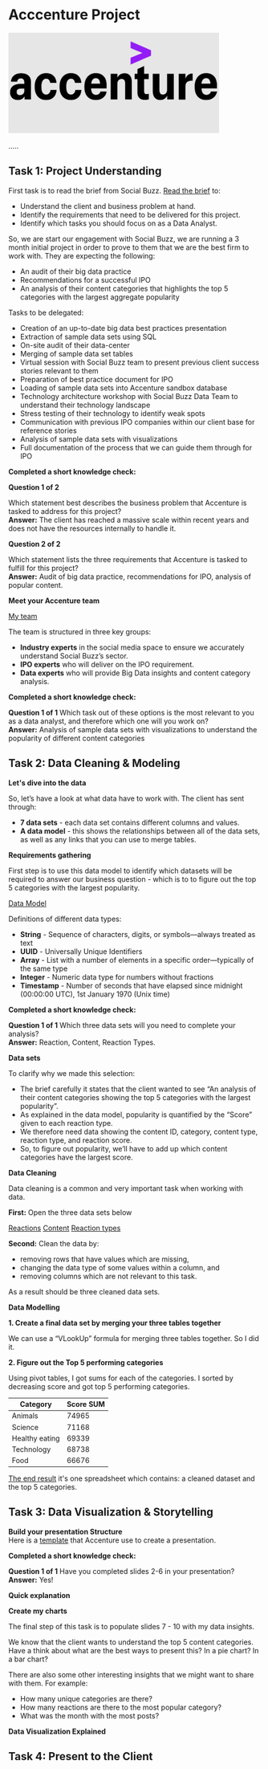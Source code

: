 # Acccenture Project

<img src="https://github.com/MaksymYakushev/Acccenture-Data-Analysis-Report/blob/main/Data/logo.png" width="420" height="200">

.....

## Task 1:  Project Understanding

First task is to read the brief from Social Buzz. [Read the brief](https://github.com/MaksymYakushev/Acccenture-Data-Analysis-Report/blob/main/Task1/Data_Analytics%20Client%20Brief.pdf) to:
- Understand the client and business problem at hand.
- Identify the requirements that need to be delivered for this project.
- Identify which tasks you should focus on as a Data Analyst.

So, we are start our engagement with Social Buzz, we are running a 3 month initial project in order
to prove to them that we are the best firm to work with. They are expecting the following:
- An audit of their big data practice
- Recommendations for a successful IPO
- An analysis of their content categories that highlights the top 5 categories with the
largest aggregate popularity

Tasks to be delegated:
- Creation of an up-to-date big data best practices presentation
- Extraction of sample data sets using SQL
- On-site audit of their data-center
- Merging of sample data set tables
- Virtual session with Social Buzz team to present previous client success stories relevant
to them
- Preparation of best practice document for IPO
- Loading of sample data sets into Accenture sandbox database
- Technology architecture workshop with Social Buzz Data Team to understand their
technology landscape
- Stress testing of their technology to identify weak spots
- Communication with previous IPO companies within our client base for reference stories
- Analysis of sample data sets with visualizations
- Full documentation of the process that we can guide them through for IPO

**Completed a short knowledge check:**

**Question 1 of 2**

Which statement best describes the business problem that Accenture is tasked to address for this project?   
**Answer:** The client has reached a massive scale within recent years and does not have the resources internally to handle it.

**Question 2 of 2**

Which statement lists the three requirements that Accenture is tasked to fulfill for this project?  
**Answer:** Audit of big data practice, recommendations for IPO, analysis of popular content.

**Meet your Accenture team**   

[My team](https://github.com/MaksymYakushev/Acccenture-Data-Analysis-Report/blob/main/Task1/Internal%20stakeholder%20chart.pdf)   

The team is structured in three key groups:

- **Industry experts** in the social media space to ensure we accurately understand Social Buzz’s sector.   
- **IPO experts** who will deliver on the IPO requirement.   
- **Data experts** who will provide Big Data insights and content category analysis.   

**Completed a short knowledge check:**  

**Question 1 of 1**
Which task out of these options is the most relevant to you as a data analyst, and therefore which one will you work on?  
**Answer:** Analysis of sample data sets with visualizations to understand the popularity of different content categories   

## Task 2: Data Cleaning & Modeling

**Let's dive into the data**

So, let’s have a look at what data have to work with. The client has sent through:

- **7 data sets** - each data set contains different columns and values.   
- **A data model** - this shows the relationships between all of the data sets, as well as any links that you can use to merge tables.  

**Requirements gathering**

First step is to use this data model to identify which datasets will be required to answer our business question - which is to to figure out the top 5 categories with the largest popularity.

[Data Model](https://github.com/MaksymYakushev/Acccenture-Data-Analysis-Report/blob/main/Task2/Data%20model.pdf)

Definitions of different data types:
- **String** - Sequence of characters, digits, or symbols—always treated as text
- **UUID** - Universally Unique Identifiers
- **Array** - List with a number of elements in a specific order—typically of the same type
- **Integer** - Numeric data type for numbers without fractions
- **Timestamp** - Number of seconds that have elapsed since midnight (00:00:00 UTC), 1st January 1970 (Unix time)

**Completed a short knowledge check:**  

**Question 1 of 1**  Which three data sets will you need to complete your analysis?   
**Answer:** Reaction, Content, Reaction Types.  

**Data sets**  

To clarify why we made this selection:  
- The brief carefully it states that the client wanted to see “An analysis of their content categories showing the top 5 categories with the largest popularity”.
- As explained in the data model, popularity is quantified by the “Score” given to each reaction type.
- We therefore need data showing the content ID, category, content type, reaction type, and reaction score.
- So, to figure out popularity, we’ll have to add up which content categories have the largest score.

**Data Cleaning**  

Data cleaning is a common and very important task when working with data.

**First:** Open the three data sets below

[Reactions](https://github.com/MaksymYakushev/Acccenture-Data-Analysis-Report/blob/main/Task2/Reactions.csv)
[Content](https://github.com/MaksymYakushev/Acccenture-Data-Analysis-Report/blob/main/Task2/Content.csv)
[Reaction types](https://github.com/MaksymYakushev/Acccenture-Data-Analysis-Report/blob/main/Task2/ReactionTypes.csv)  

**Second:** Clean the data by:   
- removing rows that have values which are missing,
- changing the data type of some values within a column, and
- removing columns which are not relevant to this task.

As a result should be three cleaned data sets. 

**Data Modelling**

**1. Create a final data set by merging your three tables together**  

We can use a “VLookUp” formula for merging three tables together. So I did it.

**2. Figure out the Top 5 performing categories**  

Using pivot tables, I got sums for each of the categories. I sorted by decreasing score and got top 5 performing categories.  

| Category | Score SUM |   
| -------- | -------- |  
| Animals | 74965 |
| Science | 71168 |
| Healthy eating | 69339 |
| Technology | 68738 |
| Food | 66676 | 

[The end result](https://github.com/MaksymYakushev/Acccenture-Data-Analysis-Report/blob/main/Task2/CleanedDataset_TheTopFiveCategories.xlsx) it's one spreadsheet which contains: a cleaned dataset and the top 5 categories.

## Task 3: Data Visualization & Storytelling

**Build your presentation Structure**  
Here is a [template](https://github.com/MaksymYakushev/Acccenture-Data-Analysis-Report/blob/main/Task3/Data%20Analytics%20template%20-%20Task%203_final.pptx) that Accenture use to create a presentation.   

**Completed a short knowledge check:**  

**Question 1 of 1**  Have you completed slides 2-6 in your presentation?  
**Answer:** Yes!  

**Quick explanation**




**Create my charts**

The final step of this task is to populate slides 7 - 10 with my data insights.

We know that the client wants to understand the top 5 content categories. Have a think about what are the best ways to present this? In a pie chart? In a bar chart?  

There are also some other interesting insights that we might want to share with them. For example:   
- How many unique categories are there?
- How many reactions are there to the most popular category?
- What was the month with the most posts?


**Data Visualization Explained**





## Task 4: Present to the Client
